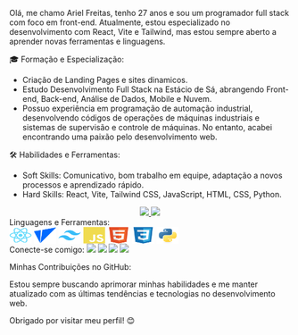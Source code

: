 Olá, me chamo Ariel Freitas, tenho 27 anos e sou um programador full stack com foco em front-end. Atualmente, estou especializado no desenvolvimento com React, Vite e Tailwind, mas estou sempre aberto a aprender novas ferramentas e linguagens.

🎓 Formação e Especialização:
- Criação de Landing Pages e sites dinamicos.
- Estudo Desenvolvimento Full Stack na Estácio de Sá, abrangendo Front-end, Back-end, Análise de Dados, Mobile e Nuvem.
- Possuo experiência em programação de automação industrial, desenvolvendo códigos de operações de máquinas industriais e sistemas de supervisão e controle de máquinas. No entanto, acabei encontrando uma paixão pelo desenvolvimento web.
  
🛠️ Habilidades e Ferramentas:
- Soft Skills: Comunicativo, bom trabalho em equipe, adaptação a novos processos e aprendizado rápido.
- Hard Skills: React, Vite, Tailwind CSS, JavaScript, HTML, CSS, Python.

<div align="center">
  <a href="https://github.com/ArielFSantos">
    <img height="160em" src="https://github-readme-stats.vercel.app/api?username=arielfsantos&show_icons=true&theme=gotham&include_all_commits=true&count_private=true"/>
    <img height="160em" src="https://github-readme-stats.vercel.app/api/top-langs/?username=arielfsantos&layout=compact&langs_count=7&theme=gotham"/>
  </a>
</div>
Linguagens e Ferramentas:    
<div style="display: inline_block">
  <img align="center" alt="Ari-React" height="30" width="40" src="https://raw.githubusercontent.com/devicons/devicon/master/icons/react/react-original.svg">
  <img align="center" alt="Ari-Vite" height="30" width="40" src="https://raw.githubusercontent.com/devicons/devicon/master/icons/vite/vite-original.svg">
   <img align="center" alt="Ari-Tailwind" height="30" width="40" src="https://github.com/devicons/devicon/blob/master/icons/tailwindcss/tailwindcss-original.svg">
  <img align="center" alt="Ari-Js" height="30" width="40" src="https://raw.githubusercontent.com/devicons/devicon/master/icons/javascript/javascript-plain.svg">
  <img align="center" alt="Ari-HTML" height="30" width="40" src="https://raw.githubusercontent.com/devicons/devicon/master/icons/html5/html5-original.svg">
  <img align="center" alt="Ari-CSS" height="30" width="40" src="https://raw.githubusercontent.com/devicons/devicon/master/icons/css3/css3-original.svg">
  <img align="center" alt="Ari-Python" height="30" width="40" src="https://raw.githubusercontent.com/devicons/devicon/master/icons/python/python-original.svg">
</div>
Conecte-se comigo:         
<a href="https://www.instagram.com/ariel_freeitas/" target="_blank"><img src="https://img.shields.io/badge/-Instagram-%23E4405F?style=for-the-badge&logo=instagram&logoColor=white" target="_blank"></a>
<a href="https://discord.com/users/ArielFSantos#5000" target="_blank"><img src="https://img.shields.io/badge/Discord-7289DA?style=for-the-badge&logo=discord&logoColor=white" target="_blank"></a>
<a href="mailto:arielrari@gmail.com"><img src="https://img.shields.io/badge/-Gmail-%23333?style=for-the-badge&logo=gmail&logoColor=white" target="_blank"></a>
<a href="https://www.linkedin.com/in/ariel-freitas-dos-santos-4a0265163" target="_blank"><img src="https://img.shields.io/badge/-LinkedIn-%230077B5?style=for-the-badge&logo=linkedin&logoColor=white" target="_blank"></a>

Minhas Contribuições no GitHub:


Estou sempre buscando aprimorar minhas habilidades e me manter atualizado com as últimas tendências e tecnologias no desenvolvimento web.

Obrigado por visitar meu perfil! 😊



